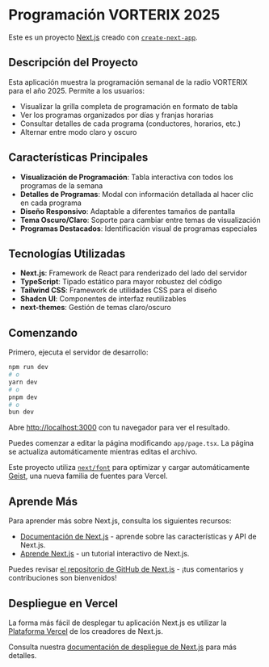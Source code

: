 # Programación VORTERIX 2025

Este es un proyecto [Next.js](https://nextjs.org) creado con [`create-next-app`](https://nextjs.org/docs/app/api-reference/cli/create-next-app).

## Descripción del Proyecto

Esta aplicación muestra la programación semanal de la radio VORTERIX para el año 2025. Permite a los usuarios:

- Visualizar la grilla completa de programación en formato de tabla
- Ver los programas organizados por días y franjas horarias
- Consultar detalles de cada programa (conductores, horarios, etc.)
- Alternar entre modo claro y oscuro

## Características Principales

- **Visualización de Programación**: Tabla interactiva con todos los programas de la semana
- **Detalles de Programas**: Modal con información detallada al hacer clic en cada programa
- **Diseño Responsivo**: Adaptable a diferentes tamaños de pantalla
- **Tema Oscuro/Claro**: Soporte para cambiar entre temas de visualización
- **Programas Destacados**: Identificación visual de programas especiales

## Tecnologías Utilizadas

- **Next.js**: Framework de React para renderizado del lado del servidor
- **TypeScript**: Tipado estático para mayor robustez del código
- **Tailwind CSS**: Framework de utilidades CSS para el diseño
- **Shadcn UI**: Componentes de interfaz reutilizables
- **next-themes**: Gestión de temas claro/oscuro

## Comenzando

Primero, ejecuta el servidor de desarrollo:

```bash
npm run dev
# o
yarn dev
# o
pnpm dev
# o
bun dev
```

Abre [http://localhost:3000](http://localhost:3000) con tu navegador para ver el resultado.

Puedes comenzar a editar la página modificando `app/page.tsx`. La página se actualiza automáticamente mientras editas el archivo.

Este proyecto utiliza [`next/font`](https://nextjs.org/docs/app/building-your-application/optimizing/fonts) para optimizar y cargar automáticamente [Geist](https://vercel.com/font), una nueva familia de fuentes para Vercel.

## Aprende Más

Para aprender más sobre Next.js, consulta los siguientes recursos:

- [Documentación de Next.js](https://nextjs.org/docs) - aprende sobre las características y API de Next.js.
- [Aprende Next.js](https://nextjs.org/learn) - un tutorial interactivo de Next.js.

Puedes revisar [el repositorio de GitHub de Next.js](https://github.com/vercel/next.js) - ¡tus comentarios y contribuciones son bienvenidos!

## Despliegue en Vercel

La forma más fácil de desplegar tu aplicación Next.js es utilizar la [Plataforma Vercel](https://vercel.com/new?utm_medium=default-template&filter=next.js&utm_source=create-next-app&utm_campaign=create-next-app-readme) de los creadores de Next.js.

Consulta nuestra [documentación de despliegue de Next.js](https://nextjs.org/docs/app/building-your-application/deploying) para más detalles.